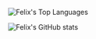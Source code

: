 ![Felix's Top Languages](https://github-readme-stats.vercel.app/api/top-langs/?username=rodrigosfelix&layout=donut)

![Felix's GitHub stats](https://github-readme-stats.vercel.app/api?username=rodrigosfelix&show=reviews,discussions_started,discussions_answered,prs_merged&show_icons=true&count_private=true)
